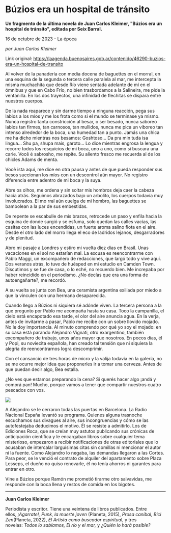 # Búzios era un hospital de tránsito

**Un fragmento de la última novela de Juan Carlos Kleimer, "Búzios era un hospital de tránsito", editada por Seix Barral.**

16 de octubre de 2023 - La época

_por Juan Carlos Kleimer_

Link original: https://laagenda.buenosaires.gob.ar/contenido/46290-buzios-era-un-hospital-de-transito



Al volver de la panadería con media docena de baguettes en el morral, en una esquina de la segunda o tercera calle paralela al mar, me intercepta la misma muchachita que desde Río viene sentada adelante de mí en el ómnibus y que en Cabo Frío, no bien trasbordamos a la Salineira, me pide la ventanilla. En los dos trayectos, una infinidad de flechitas se dispara entre nuestros cuerpos.




De la nada reaparece y sin darme tiempo a ninguna reacción, pega sus labios a los míos y me los frota como si el mundo se terminase ya mismo. Nunca registro tanta constricción al besar, o ser besado, nunca saboreo labios tan firmes, tan carnosos, tan mullidos, nunca me pica un viboreo tan intenso alrededor de la boca, una humedad tan a punto. Jamás una chica me ha dicho mientras nos besamos: Goshtoso… Da pra min tuda isa lingua… Shu pa, shupa maís, garoto… Lo dice mientras engrosa la lengua y recorre todos los resquicios de mi boca, uno a uno, como si buscara una carie. Você é sabrosho, me repite. Su aliento fresco me recuerda al de los chicles Adams de menta.




Você ista aquí, me dice en otra pausa y antes de que pueda responder sus besos succionan los míos con un descontrol aún mayor. No registro diferencia entre adentro de mi boca y la suya.




Abre os olhos, me ordena y sin soltar mis hombros deja caer la cabeza hacia atrás. Seguimos abrazados bajo un arbolito, los cuerpos todavía muy involucrados. El mo rral aún cuelga de mi hombro, las baguettes se bambolean a la par de sus embestidas.




De repente se escabulle de mis brazos, retrocede un paso y enfila hacia la esquina de donde surgió y se esfuma, solo quedan las calles vacías, las casitas con las luces encendidas, un fuerte aroma salino flota en el aire. Desde el otro lado del morro llega el eco de ladridos lejanos, desgarradores y de plenitud.




Abro mi pasaje a Londres y estiro mi vuelta diez días en Brasil. Unas vacaciones en el sol no estarían mal. La excusa es reencontrarme con Pablo Maggi, un excompañero de redacciones, que largó todo y vive aquí. Dos veranos atrás, lo tuve de huésped en mi estudio en Camden Town. Discutimos y se fue de casa, o lo eché, no recuerdo bien. Me increpaba por haber reincidido en el periodismo. ¿No decías que era una forma de autoengañarte?, me recordó.




A su vuelta se junta con Bea, una ceramista argentina exiliada por miedo a que la vinculen con una hermana desaparecida.




Cuando llego a Búzios ni siquiera sé adónde viven. La tercera persona a la que pregunto por Pablo me acompaña hasta su casa. Toco la campanilla, el cielo está encapotado esa tarde, el olor del aire anuncia agua. En la verja, antes de invitarme a pasar, Pablo me recibe con un sobre llovido mojado. No le doy importancia. Al minuto comprendo por qué yo soy el mojado: en su casa está parando Alejandro Vignati, otro exargentino, también excompañero de trabajo, unos años mayor que nosotros. En pocos días, él y Popi, su noviecita española, han creado tal tensión que ni siquiera la alegría de reencontrarnos logra descomprimir.




Con el cansancio de tres horas de micro y la valija todavía en la galería, no se me ocurre mejor idea que proponerles ir a tomar una cerveza. Antes de que puedan decir algo, Bea estalla.




¿No ves que estamos preparando la cena? Si querés hacer algo ¡andá y comprá pan! Mucho, porque vamos a tener que compartir nuestros cuatro pescados con vos.




![](https://cdn.feater.me/files/images/2837481/353811b2-8fe9-4489-9f0f-df74a63f9636.jpg)




A Alejandro se le cerraron todas las puertas en Barcelona. La Radio Nacional España levantó su programa. Quienes alguna trasnoche escuchamos sus divagues al aire, sus incongruencias y cómo se las autofestejaba deducimos el motivo. Él se resiste a admitirlo. Los de Ediciones Roca, que se creían muy astutos publicando sus crónicas de anticipación científica y le encargaban libros sobre cualquier tema misterioso, empezaron a recibir notificaciones de otras editoriales que lo acusaban de intercalar larguísimas citas sin comillas ni mencionar el autor ni la fuente. Como Alejandro lo negaba, las demandas llegaron a las Cortes. Para peor, se le venció el contrato de alquiler del apartamento sobre Plaza Lesseps, el dueño no quiso renovarle, él no tenía ahorros ni garantes para entrar en otro.




Vine a Búzios porque Ramón me prometió tirarme otro salvavidas, me responde con la boca llena y restos de comida en los bigotes.




---




**Juan Carlos Kleimer**




Periodista y escritor. Tiene una veintena de libros publicados. Entre ellos, *¡Agarrate!, Punk, la muerte joven* (Planeta, 2015), *Prosa caníbal, Bici Zen*(Planeta, 2022), *El Artista como buscador espiritua*l, y tres novelas: *Todos lo sabíamos, El río y el mar,* y *¿Quién lo hará posible?*



